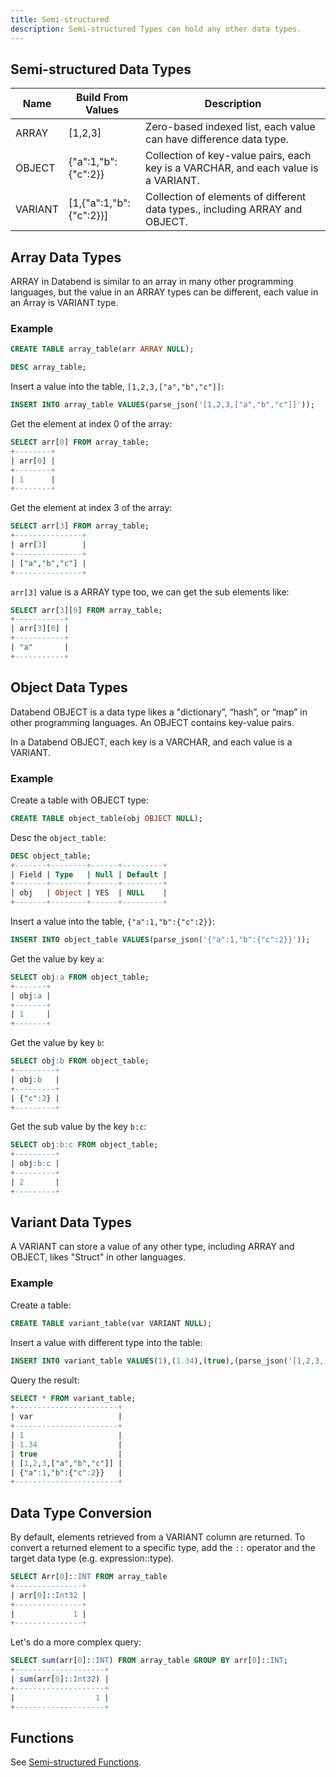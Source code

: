 ```yaml
---
title: Semi-structured
description: Semi-structured Types can hold any other data types.
---
```


## Semi-structured Data Types
| Name    | Build From Values    | Description
|---------|----------------------|----------------
| ARRAY   | [1,2,3]              | Zero-based indexed list, each value can have difference data type.
| OBJECT  | {"a":1,"b":{"c":2}}  | Collection of key-value pairs, each key is a VARCHAR, and each value is a VARIANT.
| VARIANT | [1,{"a":1,"b":{"c":2}}] | Collection of elements of different data types., including ARRAY and OBJECT.

## Array Data Types

ARRAY in Databend is similar to an array in many other programming languages, but the value in an ARRAY types can be different, each value in an Array is VARIANT type.

### Example

```sql
CREATE TABLE array_table(arr ARRAY NULL);
```

```sql
DESC array_table;
```

Insert a value into the table, `[1,2,3,["a","b","c"]]`:
```sql
INSERT INTO array_table VALUES(parse_json('[1,2,3,["a","b","c"]]'));
```

Get the element at index 0 of the array:
```sql
SELECT arr[0] FROM array_table;
+--------+
| arr[0] |
+--------+
| 1      |
+--------+
```

Get the element at index 3 of the array:
```sql
SELECT arr[3] FROM array_table;
+---------------+
| arr[3]        |
+---------------+
| ["a","b","c"] |
+---------------+
```

`arr[3]` value is a ARRAY type too, we can get the sub elements like:
```sql
SELECT arr[3][0] FROM array_table;
+-----------+
| arr[3][0] |
+-----------+
| "a"       |
+-----------+
```

## Object Data Types

Databend OBJECT is a data type likes a "dictionary”, “hash”, or “map” in other programming languages.
An OBJECT contains key-value pairs.

In a Databend OBJECT, each key is a VARCHAR, and each value is a VARIANT.

### Example

Create a table with OBJECT type:
```sql
CREATE TABLE object_table(obj OBJECT NULL);
```

Desc the `object_table`:
```sql
DESC object_table;
+-------+--------+------+---------+
| Field | Type   | Null | Default |
+-------+--------+------+---------+
| obj   | Object | YES  | NULL    |
+-------+--------+------+---------+
```

Insert a value into the table, `{"a":1,"b":{"c":2}}`:
```sql
INSERT INTO object_table VALUES(parse_json('{"a":1,"b":{"c":2}}'));
```

Get the value by key `a`:
```sql
SELECT obj:a FROM object_table;
+-------+
| obj:a |
+-------+
| 1     |
+-------+
```

Get the value by key `b`:

```sql
SELECT obj:b FROM object_table;
+---------+
| obj:b   |
+---------+
| {"c":2} |
+---------+
```

Get the sub value by the key `b:c`:
```sql
SELECT obj:b:c FROM object_table;
+---------+
| obj:b:c |
+---------+
| 2       |
+---------+
```
## Variant Data Types

A VARIANT can store a value of any other type, including ARRAY and OBJECT, likes "Struct" in other languages.

### Example

Create a table:
```sql
CREATE TABLE variant_table(var VARIANT NULL);
```

Insert a value with different type into the table:
```sql
INSERT INTO variant_table VALUES(1),(1.34),(true),(parse_json('[1,2,3,["a","b","c"]]')),(parse_json('{"a":1,"b":{"c":2}}'));
```

Query the result:
```sql
SELECT * FROM variant_table;
+-----------------------+
| var                   |
+-----------------------+
| 1                     |
| 1.34                  |
| true                  |
| [1,2,3,["a","b","c"]] |
| {"a":1,"b":{"c":2}}   |
+-----------------------+
```

## Data Type Conversion

By default, elements retrieved from a VARIANT column are returned. To convert a returned element to a specific type, add the `::` operator and the target data type (e.g. expression::type).

```sql
SELECT Arr[0]::INT FROM array_table
+---------------+
| arr[0]::Int32 |
+---------------+
|             1 |
+---------------+
```

Let's do a more complex query:
```sql
SELECT sum(arr[0]::INT) FROM array_table GROUP BY arr[0]::INT;
+--------------------+
| sum(arr[0]::Int32) |
+--------------------+
|                  1 |
+--------------------+
```

## Functions

See [Semi-structured Functions](/doc/reference/functions/semi-structured-functions).